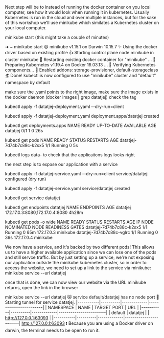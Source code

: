 Next step will be to instead of running the docker container on you local computer, see how it would look when running it in kubernetes. 
Usually Kubernetes is run in the cloud and over multiple instances, but for the sake of this workshop we'll use minikube which similates a Kubernetes cluster on your local computer. 

minikube start
(this might take a couple of minutes)

➜  ~ minikube start
😄  minikube v1.15.1 on Darwin 10.15.7
✨  Using the docker driver based on existing profile
👍  Starting control plane node minikube in cluster minikube
🔄  Restarting existing docker container for "minikube" ...
🐳  Preparing Kubernetes v1.19.4 on Docker 19.03.13 ...
🔎  Verifying Kubernetes components...
🌟  Enabled addons: storage-provisioner, default-storageclass
🏄  Done! kubectl is now configured to use "minikube" cluster and "default" namespace by default

make sure the .yaml points to the right image, make sure the image exists in the docker daemon (docker images | grep datatjej) check the tag

kubectl apply -f datatjej-deployment.yaml --dry-run=client

kubectl apply -f datatjej-deployment.yaml
deployment.apps/datatjej created

kubectl get deployments.apps
NAME       READY   UP-TO-DATE   AVAILABLE   AGE
datatjej   0/1     1            0           26s

kubectl get pods 
NAME                        READY   STATUS    RESTARTS   AGE
datatjej-7d74b7c88c-k2sx5   1/1     Running   0          5s

kubectl logs data-<tab> to check that the applicaitons logs looks right

the next step is to expose our application with a service

kubectl apply -f datatjej-service.yaml --dry-run=client
service/datatjej configured (dry run)

kubectl apply -f datatjej-service.yaml
service/datatjej created

kubectl get service datatjej

kubectl get endpoints datatjej
NAME       ENDPOINTS                         AGE
datatjej   172.17.0.3:8080,172.17.0.4:8080   4h28m

kubectl get pods -o wide
NAME                        READY   STATUS    RESTARTS   AGE   IP           NODE       NOMINATED NODE   READINESS GATES
datatjej-7d74b7c88c-k2sx5   1/1     Running   0          65m   172.17.0.3   minikube   <none>           <none>
datatjej-7d74b7c88c-vglrc   1/1     Running   0          39s   172.17.0.4   minikube   <none>           <none>


We now have a service, and it's backed by two different pods! This allows us to have a higher available application since we can lose one of the pods and still servce traffic. But by just setting up a service, we're not exposing our application outside the minikube kubernetes cluster, so in order to access the website, we need to set up a link to the service via minikube:
minikube service --url datatjej

once that is done, we can now view our website via the URL minikube returns, open the link in the browser

minikube service --url datatjej
😿  service default/datatjej has no node port
🏃  Starting tunnel for service datatjej.
|-----------|----------|-------------|------------------------|
| NAMESPACE |   NAME   | TARGET PORT |          URL           |
|-----------|----------|-------------|------------------------|
| default   | datatjej |             | http://127.0.0.1:63093 |
|-----------|----------|-------------|------------------------|
http://127.0.0.1:63093
❗  Because you are using a Docker driver on darwin, the terminal needs to be open to run it.



